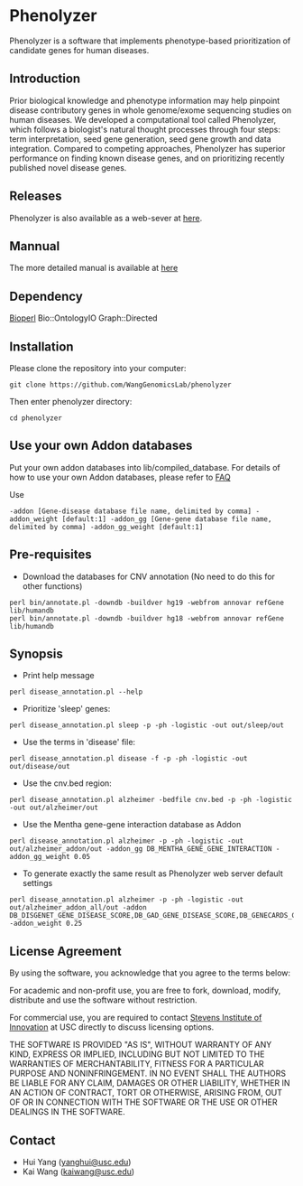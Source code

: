 # Phenolyzer
Phenolyzer is a software that implements phenotype-based prioritization of candidate  genes for human diseases.

## Introduction
Prior biological knowledge and phenotype information may help pinpoint disease contributory genes in whole genome/exome sequencing studies on human diseases. We developed a computational tool called Phenolyzer, which follows a biologist's natural thought processes through four steps: term interpretation, seed gene generation, seed gene growth and data integration. Compared to competing approaches, Phenolyzer has superior performance on finding known disease genes, and on prioritizing recently published novel disease genes.

## Releases
Phenolyzer is also available as a web-sever at [here](http://phenolyzer.usc.edu).

## Mannual
The more detailed manual is available at [here](http://phenolyzer.usc.edu/download/Phenolyzer_manual.pdf) 

## Dependency

[Bioperl](http://www.bioperl.org/wiki/Main_Page)
Bio::OntologyIO
Graph::Directed

## Installation

Please clone the repository into your computer:
```
git clone https://github.com/WangGenomicsLab/phenolyzer
```
Then enter phenolyzer directory:
```
cd phenolyzer
```

## Use your own Addon databases

Put your own addon databases into lib/compiled_database.
For details of how to use your own Addon databases, please refer to [FAQ](http://phenolyzer.usc.edu/FAQ.php#collapse-14)

Use 
```
-addon [Gene-disease database file name, delimited by comma] -addon_weight [default:1] -addon_gg [Gene-gene database file name, delimited by comma] -addon_gg_weight [default:1]
```

## Pre-requisites
- Download the databases for CNV annotation (No need to do this for other functions)
```
perl bin/annotate.pl -downdb -buildver hg19 -webfrom annovar refGene lib/humandb
perl bin/annotate.pl -downdb -buildver hg18 -webfrom annovar refGene lib/humandb
```

## Synopsis

- Print help message
```
perl disease_annotation.pl --help
```

- Prioritize 'sleep' genes: 
```
perl disease_annotation.pl sleep -p -ph -logistic -out out/sleep/out
```

- Use the terms in 'disease' file:
```
perl disease_annotation.pl disease -f -p -ph -logistic -out out/disease/out
```

- Use the cnv.bed region:
```
perl disease_annotation.pl alzheimer -bedfile cnv.bed -p -ph -logistic -out out/alzheimer/out
```

- Use the Mentha gene-gene interaction database as Addon
```
perl disease_annotation.pl alzheimer -p -ph -logistic -out out/alzheimer_addon/out -addon_gg DB_MENTHA_GENE_GENE_INTERACTION -addon_gg_weight 0.05
```

- To generate exactly the same result as Phenolyzer web server default settings
```
perl disease_annotation.pl alzheimer -p -ph -logistic -out out/alzheimer_addon_all/out -addon DB_DISGENET_GENE_DISEASE_SCORE,DB_GAD_GENE_DISEASE_SCORE,DB_GENECARDS_GENE_DISEASE_SCORE -addon_weight 0.25
```

## License Agreement
By using the software, you acknowledge that you agree to the terms below:

For academic and non-profit use, you are free to fork, download, modify, distribute and use the software without restriction.

For commercial use, you are required to contact [Stevens Institute of Innovation](https://stevens.usc.edu/contact-us/) at USC directly to discuss licensing options.

THE SOFTWARE IS PROVIDED "AS IS", WITHOUT WARRANTY OF ANY KIND, EXPRESS OR IMPLIED, INCLUDING BUT NOT LIMITED TO THE WARRANTIES OF MERCHANTABILITY, FITNESS FOR A PARTICULAR PURPOSE AND NONINFRINGEMENT. IN NO EVENT SHALL THE AUTHORS BE LIABLE FOR ANY CLAIM, DAMAGES OR OTHER LIABILITY, WHETHER IN AN ACTION OF CONTRACT, TORT OR OTHERWISE, ARISING FROM, OUT OF OR IN CONNECTION WITH THE SOFTWARE OR THE USE OR OTHER DEALINGS IN THE SOFTWARE.

## Contact
- Hui Yang (yanghui@usc.edu)
- Kai Wang (kaiwang@usc.edu)


